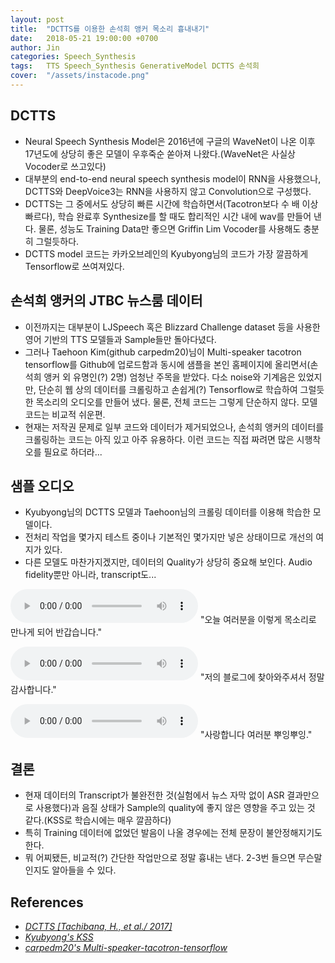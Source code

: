 ```yaml
---
layout: post
title:  "DCTTS를 이용한 손석희 앵커 목소리 흉내내기"
date:   2018-05-21 19:00:00 +0700
author: Jin
categories: Speech_Synthesis
tags:	TTS Speech_Synthesis GenerativeModel DCTTS 손석희
cover:  "/assets/instacode.png"
---
```


## DCTTS
+	Neural Speech Synthesis Model은 2016년에 구글의 WaveNet이 나온 이후 17년도에 상당히 좋은 모델이 우후죽순 쏟아져 나왔다.(WaveNet은 사실상 Vocoder로 쓰고있다)
+	대부분의 end-to-end neural speech synthesis model이 RNN을 사용했으나, DCTTS와 DeepVoice3는 RNN을 사용하지 않고 Convolution으로 구성했다. 
+	DCTTS는 그 중에서도 상당히 빠른 시간에 학습하면서(Tacotron보다 수 배 이상 빠르다), 학습 완료후 Synthesize를 할 때도 합리적인 시간 내에 wav를 만들어 낸다. 물론, 성능도 Training Data만 좋으면 Griffin Lim Vocoder를 사용해도 충분히 그럴듯하다.
+	DCTTS model 코드는 카카오브레인의 Kyubyong님의 코드가 가장 깔끔하게 Tensorflow로 쓰여져있다.


## 손석희 앵커의 JTBC 뉴스룸 데이터
+	이전까지는 대부분이 LJSpeech 혹은 Blizzard Challenge dataset 등을 사용한 영어 기반의 TTS 모델들과 Sample들만 돌아다녔다.
+	그러나 Taehoon Kim(github carpedm20)님이 Multi-speaker tacotron tensorflow를 Github에 업로드함과 동시에 샘플을 본인 홈페이지에 올리면서(손석희 앵커 외 유명인(?) 2명) 엄청난 주목을 받았다. 다소 noise와 기계음은 있었지만, 단순히 웹 상의 데이터를 크롤링하고 손쉽게(?) Tensorflow로 학습하여 그럴듯한 목소리의 오디오를 만들어 냈다. 물론, 전체 코드는 그렇게 단순하지 않다. 모델 코드는 비교적 쉬운편.
+	현재는 저작권 문제로 일부 코드와 데이터가 제거되었으나, 손석희 앵커의 데이터를 크롤링하는 코드는 아직 있고 아주 유용하다. 이런 코드는 직접 짜려면 많은 시행착오를 필요로 하더라...


## 샘플 오디오
+	Kyubyong님의 DCTTS 모델과 Taehoon님의 크롤링 데이터를 이용해 학습한 모델이다.
+	전처리 작업을 몇가지 테스트 중이나 기본적인 몇가지만 넣은 상태이므로 개선의 여지가 있다.
+	다른 모델도 마찬가지겠지만, 데이터의 Quality가 상당히 중요해 보인다. Audio fidelity뿐만 아니라, transcript도...

<audio src="https://raw.githubusercontent.com/yangyangii/yangyangii.github.io/master/assets/_posts/audios/son_1.mp3" controls loop> Unable to load song. </audio>
"오늘 여러분을 이렇게 목소리로 만나게 되어 반갑습니다."

<audio src="https://raw.githubusercontent.com/yangyangii/yangyangii.github.io/master/assets/_posts/audios/son_2.mp3" controls loop> Unable to load song. </audio>
"저의 블로그에 찾아와주셔서 정말 감사합니다."

<audio src="https://raw.githubusercontent.com/yangyangii/yangyangii.github.io/master/assets/_posts/audios/son_3.mp3" controls loop> Unable to load song. </audio>
"사랑합니다 여러분 뿌잉뿌잉."


## 결론
+	현재 데이터의 Transcript가 불완전한 것(실험에서 뉴스 자막 없이 ASR 결과만으로 사용했다)과 음질 상태가 Sample의 quality에 좋지 않은 영향을 주고 있는 것 같다.(KSS로 학습시에는 매우 깔끔하다)
+	특히 Training 데이터에 없었던 발음이 나올 경우에는 전체 문장이 불안정해지기도 한다.
+	뭐 어찌됐든, 비교적(?) 간단한 작업만으로 정말 흉내는 낸다. 2-3번 들으면 무슨말인지도 알아들을 수 있다.


## References
+   <em>[DCTTS [Tachibana, H., et al./ 2017]](https://arxiv.org/pdf/1710.08969)</em>
+	<em>[Kyubyong's KSS](https://github.com/Kyubyong/kss)</em>
+	<em>[carpedm20's Multi-speaker-tacotron-tensorflow](https://github.com/carpedm20/multi-speaker-tacotron-tensorflow)</em>